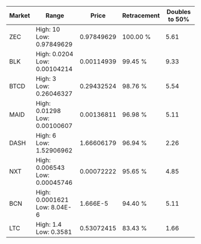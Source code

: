 | Market | Range | Price| Retracement | Doubles to 50% |
| --- | --- | --- | --- | --- |
| ZEC | High: 10<br />Low: 0.97849629 | 0.97849629 | 100.00 % | 5.61 |
| BLK | High: 0.0204<br />Low: 0.00104214 | 0.00114939 | 99.45 % | 9.33 |
| BTCD | High: 3<br />Low: 0.26046327 | 0.29432524 | 98.76 % | 5.54 |
| MAID | High: 0.01298<br />Low: 0.00100607 | 0.00136811 | 96.98 % | 5.11 |
| DASH | High: 6<br />Low: 1.52906962 | 1.66606179 | 96.94 % | 2.26 |
| NXT | High: 0.006543<br />Low: 0.00045746 | 0.00072222 | 95.65 % | 4.85 |
| BCN | High: 0.0001621<br />Low: 8.04E-6 | 1.666E-5 | 94.40 % | 5.11 |
| LTC | High: 1.4<br />Low: 0.3581 | 0.53072415 | 83.43 % | 1.66 |
